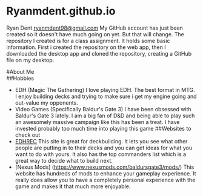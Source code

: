 # Ryanmdent.github.io
Ryan Dent ryanmdent98@gmail.com
My GitHub account has just been created so it doesn't have much going on yet. But that will change.
The repository I created is for a class assignment. It holds some basic information.
First i created the repository on the web app, then I downloaded the desktop app and cloned the repository, creating a GitHub file on my desktop.

#About Me  
##Hobbies
* EDH (Magic The Gathering)
 I love playing EDH. The best format in MTG. I enjoy building decks and trying to make sure i get my engine going and out-value my opponents.
* Video Games (Specifically Baldur's Gate 3)
 I have been obsessed with Baldur's Gate 3 lately. I am a big fan of D&D and being able to play such an awesomely massive campaign like this has been a treat. I have invested probably too much time into playing this game
##Websites to check out
* [EDHREC](https://edhrec.com/)  This site is great for deckbuilding. It lets you see what other people are putting in to their decks and you can get ideas for what you want to do with yours. It also has the top commanders list which is a great way to decide what to build next.
* [Nexus Mods] (https://www.nexusmods.com/baldursgate3/mods/)  This website has hundreds of mods to enhance your gameplay experience. It really does allow you to have a completely personal experience with the game and makes it that much more enjoyable.
